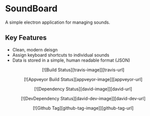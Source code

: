 # SoundBoard

A simple electron application for managing sounds.

## Key Features

- Clean, modern deisgn
- Assign keyboard shortcuts to individual sounds
- Data is stored in a simple, human readable format (JSON)

<div align="center">

[![Build Status][travis-image]][travis-url]

[![Appveyor Build Status][appveyor-image]][appveyor-url]

[![Dependency Status][david-image]][david-url]

[![DevDependency Status][david-dev-image]][david-dev-url]

[![Github Tag][github-tag-image]][github-tag-url]

</div>
